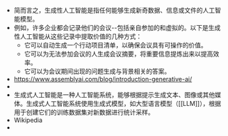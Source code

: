 - 简而言之，生成性人工智能是指任何能够生成新奇数据、信息或文件的人工智能模型。
- 例如，许多企业都会记录他们的会议--包括亲自参加的和虚拟的。以下是生成性人工智能从这些记录中提取价值的几种方式：
	- 它可以自动生成一个行动项目清单，以确保会议具有可操作的价值。
	- 它可以为无法参加会议的人生成会议摘要，将重要信息提炼出来以提高效率。
	- 它可以为会议期间出现的问题生成与背景相关的答案。
- https://www.assemblyai.com/blog/introduction-generative-ai/
-
- 生成式人工智能是一种人工智能系统，能够根据提示生成文本、图像或其他媒体。生成式人工智能系统使用生成式模型，如大型语言模型（[[LLM]]），根据用于创建它们的训练数据集对新数据进行统计采样。
- Wikipedia
-